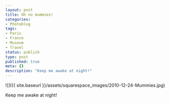 ```yaml
---
layout: post
title: Oh no mummies!
categories:
- Photoblog
tags:
- Paris
- France
- Museum
- Travel
status: publish
type: post
published: true
meta: {}
description: "Keep me awake at night!"
---
```


![]({{ site.baseurl }}/assets/squarespace_images/2010-12-24-Mummies.jpg) 

Keep me awake at night!
